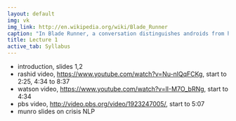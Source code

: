 ```yaml
---
layout: default
img: vk 
img_link: http://en.wikipedia.org/wiki/Blade_Runner
caption: "In Blade Runner, a conversation distinguishes androids from humans."
title: Lecture 1
active_tab: Syllabus
---
```


* introduction, slides 1,2 
* rashid video, https://www.youtube.com/watch?v=Nu-nlQqFCKg, start to 2:25, 4:34 to 8:37
* watson video, https://www.youtube.com/watch?v=lI-M7O_bRNg, start to 4:34
* pbs video, http://video.pbs.org/video/1923247005/, start to 5:07
* munro slides on crisis NLP 
